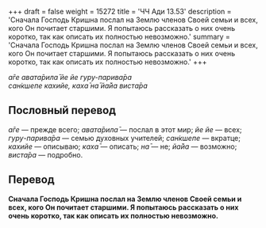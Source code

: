 +++
draft = false
weight = 15272
title = 'ЧЧ Ади 13.53'
description = 'Сначала Господь Кришна послал на Землю членов Своей семьи и всех, кого Он почитает старшими. Я попытаюсь рассказать о них очень коротко, так как описать их полностью невозможно.'
summary = 'Сначала Господь Кришна послал на Землю членов Своей семьи и всех, кого Он почитает старшими. Я попытаюсь рассказать о них очень коротко, так как описать их полностью невозможно.'
+++

_а̄ге авата̄рила̄ йе йе гуру-парива̄ра  
сан̇кшепе кахийе, каха̄ на̄ йа̄йа виста̄ра_

## Пословный перевод

_а̄ге_ — прежде всего; _авата̄рила̄_ — послал в этот мир; _йе_ _йе_ — всех; _гуру_\-_парива̄ра_ — семью духовных учителей; _сан̇кшепе_ — вкратце; _кахийе_ — описываю; _каха̄_ — описать; _на̄_ — не; _йа̄йа_ — возможно; _виста̄ра_ — подробно.

## Перевод

**Сначала Господь Кришна послал на Землю членов Своей семьи и всех, кого Он почитает старшими. Я попытаюсь рассказать о них очень коротко, так как описать их полностью невозможно.**
